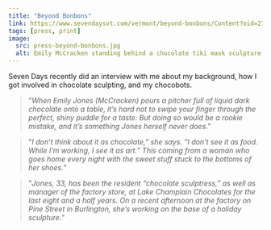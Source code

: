 ```yaml
---
title: "Beyond Bonbons"
link: https://www.sevendaysvt.com/vermont/beyond-bonbons/Content?oid=2141924
tags: [press, print]
image:
  src: press-beyond-bonbons.jpg
  alt: Emily McCracken standing behind a chocolate tiki mask sculpture
---
```


Seven Days recently did an interview with me about my background, how I got involved in chocolate sculpting, and my chocobots.

> "_When Emily Jones (McCracken) pours a pitcher full of liquid dark chocolate onto a table, it’s hard not to swipe your finger through the perfect, shiny puddle for a taste. But doing so would be a rookie mistake, and it’s something Jones herself never does._"

> "_I don’t think about it as chocolate,” she says. “I don’t see it as food. While I’m working, I see it as art.” This coming from a woman who goes home every night with the sweet stuff stuck to the bottoms of her shoes._"

> "_Jones, 33, has been the resident “chocolate sculptress,” as well as manager of the factory store, at Lake Champlain Chocolates for the last eight and a half years. On a recent afternoon at the factory on Pine Street in Burlington, she’s working on the base of a holiday sculpture._"